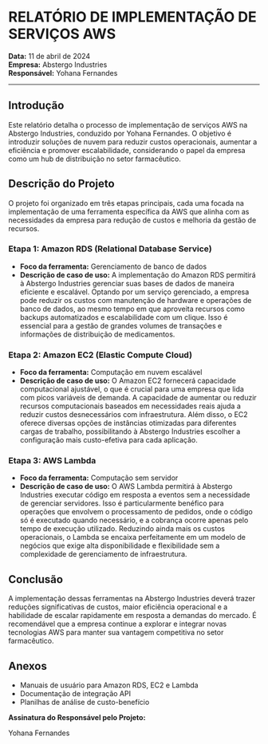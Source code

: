 # RELATÓRIO DE IMPLEMENTAÇÃO DE SERVIÇOS AWS

**Data:** 11 de abril de 2024  
**Empresa:** Abstergo Industries  
**Responsável:** Yohana Fernandes

---

## Introdução

Este relatório detalha o processo de implementação de serviços AWS na Abstergo Industries, conduzido por Yohana Fernandes. O objetivo é introduzir soluções de nuvem para reduzir custos operacionais, aumentar a eficiência e promover escalabilidade, considerando o papel da empresa como um hub de distribuição no setor farmacêutico.

## Descrição do Projeto

O projeto foi organizado em três etapas principais, cada uma focada na implementação de uma ferramenta específica da AWS que alinha com as necessidades da empresa para redução de custos e melhoria da gestão de recursos.

### Etapa 1: Amazon RDS (Relational Database Service)

- **Foco da ferramenta:** Gerenciamento de banco de dados
- **Descrição de caso de uso:** A implementação do Amazon RDS permitirá à Abstergo Industries gerenciar suas bases de dados de maneira eficiente e escalável. Optando por um serviço gerenciado, a empresa pode reduzir os custos com manutenção de hardware e operações de banco de dados, ao mesmo tempo em que aproveita recursos como backups automatizados e escalabilidade com um clique. Isso é essencial para a gestão de grandes volumes de transações e informações de distribuição de medicamentos.

### Etapa 2: Amazon EC2 (Elastic Compute Cloud)

- **Foco da ferramenta:** Computação em nuvem escalável
- **Descrição de caso de uso:** O Amazon EC2 fornecerá capacidade computacional ajustável, o que é crucial para uma empresa que lida com picos variáveis de demanda. A capacidade de aumentar ou reduzir recursos computacionais baseados em necessidades reais ajuda a reduzir custos desnecessários com infraestrutura. Além disso, o EC2 oferece diversas opções de instâncias otimizadas para diferentes cargas de trabalho, possibilitando à Abstergo Industries escolher a configuração mais custo-efetiva para cada aplicação.

### Etapa 3: AWS Lambda

- **Foco da ferramenta:** Computação sem servidor
- **Descrição de caso de uso:** O AWS Lambda permitirá à Abstergo Industries executar código em resposta a eventos sem a necessidade de gerenciar servidores. Isso é particularmente benéfico para operações que envolvem o processamento de pedidos, onde o código só é executado quando necessário, e a cobrança ocorre apenas pelo tempo de execução utilizado. Reduzindo ainda mais os custos operacionais, o Lambda se encaixa perfeitamente em um modelo de negócios que exige alta disponibilidade e flexibilidade sem a complexidade de gerenciamento de infraestrutura.

## Conclusão

A implementação dessas ferramentas na Abstergo Industries deverá trazer reduções significativas de custos, maior eficiência operacional e a habilidade de escalar rapidamente em resposta a demandas do mercado. É recomendável que a empresa continue a explorar e integrar novas tecnologias AWS para manter sua vantagem competitiva no setor farmacêutico.

## Anexos

- Manuais de usuário para Amazon RDS, EC2 e Lambda
- Documentação de integração API
- Planilhas de análise de custo-benefício

**Assinatura do Responsável pelo Projeto:**

Yohana Fernandes
